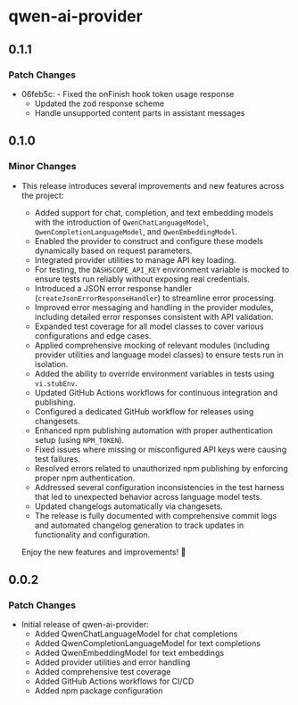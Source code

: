 # qwen-ai-provider

## 0.1.1

### Patch Changes

- 06feb5c: - Fixed the onFinish hook token usage response
  - Updated the zod response scheme
  - Handle unsupported content parts in assistant messages

## 0.1.0

### Minor Changes

- This release introduces several improvements and new features across the project:
  - Added support for chat, completion, and text embedding models with the introduction of `QwenChatLanguageModel`, `QwenCompletionLanguageModel`, and `QwenEmbeddingModel`.
  - Enabled the provider to construct and configure these models dynamically based on request parameters.
  - Integrated provider utilities to manage API key loading.
  - For testing, the `DASHSCOPE_API_KEY` environment variable is mocked to ensure tests run reliably without exposing real credentials.
  - Introduced a JSON error response handler (`createJsonErrorResponseHandler`) to streamline error processing.
  - Improved error messaging and handling in the provider modules, including detailed error responses consistent with API validation.
  - Expanded test coverage for all model classes to cover various configurations and edge cases.
  - Applied comprehensive mocking of relevant modules (including provider utilities and language model classes) to ensure tests run in isolation.
  - Added the ability to override environment variables in tests using `vi.stubEnv`.
  - Updated GitHub Actions workflows for continuous integration and publishing.
  - Configured a dedicated GitHub workflow for releases using changesets.
  - Enhanced npm publishing automation with proper authentication setup (using `NPM_TOKEN`).
  - Fixed issues where missing or misconfigured API keys were causing test failures.
  - Resolved errors related to unauthorized npm publishing by enforcing proper npm authentication.
  - Addressed several configuration inconsistencies in the test harness that led to unexpected behavior across language model tests.
  - Updated changelogs automatically via changesets.
  - The release is fully documented with comprehensive commit logs and automated changelog generation to track updates in functionality and configuration.

  Enjoy the new features and improvements! 🎉

## 0.0.2

### Patch Changes

- Initial release of qwen-ai-provider:
  - Added QwenChatLanguageModel for chat completions
  - Added QwenCompletionLanguageModel for text completions
  - Added QwenEmbeddingModel for text embeddings
  - Added provider utilities and error handling
  - Added comprehensive test coverage
  - Added GitHub Actions workflows for CI/CD
  - Added npm package configuration
